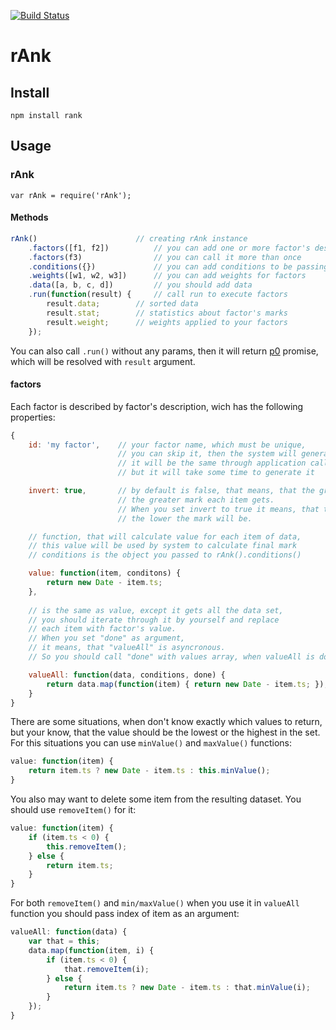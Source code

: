 [![Build Status](https://travis-ci.org/artjock/rAnk.png)](https://travis-ci.org/artjock/rAnk)

rAnk
====

## Install

    npm install rank

## Usage

### rAnk

    var rAnk = require('rAnk');
    
#### Methods

```javascript
rAnk()                      // creating rAnk instance
    .factors([f1, f2])          // you can add one or more factor's description
    .factors(f3)                // you can call it more than once
    .conditions({})             // you can add conditions to be passing in each factor
    .weights([w1, w2, w3])      // you can add weights for factors
    .data([a, b, c, d])         // you should add data
    .run(function(result) {     // call run to execute factors
        result.data;        // sorted data
        result.stat;        // statistics about factor's marks
        result.weight;      // weights applied to your factors
    });
```
        
You can also call `.run()` without any params, then it will return [p0](https://github.com/artjock/p) promise, which will be resolved with `result` argument.

#### factors

Each factor is described by factor's description, wich has the following properties:

```javascript
{
    id: 'my factor',    // your factor name, which must be unique,
                        // you can skip it, then the system will generate it for you
                        // it will be the same through application calls,
                        // but it will take some time to generate it

    invert: true,       // by default is false, that means, that the greater value you have,
                        // the greater mark each item gets.
                        // When you set invert to true it means, that the greater value you have,
                        // the lower the mark will be.

    // function, that will calculate value for each item of data,
    // this value will be used by system to calculate final mark
    // conditions is the object you passed to rAnk().conditions()

    value: function(item, conditons) {
        return new Date - item.ts;
    },
    
    // is the same as value, except it gets all the data set,
    // you should iterate through it by yourself and replace
    // each item with factor's value.
    // When you set "done" as argument,
    // it means, that "valueAll" is asyncronous.
    // So you should call "done" with values array, when valueAll is done

    valueAll: function(data, conditions, done) {
        return data.map(function(item) { return new Date - item.ts; });
    }
}
```
    
There are some situations, when don't know exactly which values to return, but your know, that the value should be the lowest or the highest in the set. For this situations you can use `minValue()` and `maxValue()` functions:

```javascript
value: function(item) {
    return item.ts ? new Date - item.ts : this.minValue();
}
```
    
You also may want to delete some item from the resulting dataset. You should use `removeItem()` for it:

```javascript
value: function(item) {
    if (item.ts < 0) {
        this.removeItem();
    } else {
        return item.ts;
    }
}
```
    
For both `removeItem()` and `min/maxValue()` when you use it in `valueAll` function you should pass index of item as an argument:

```javascript
valueAll: function(data) {
    var that = this;
    data.map(function(item, i) {
        if (item.ts < 0) {
            that.removeItem(i);
        } else {
            return item.ts ? new Date - item.ts : that.minValue(i);
        }
    });
}
```

